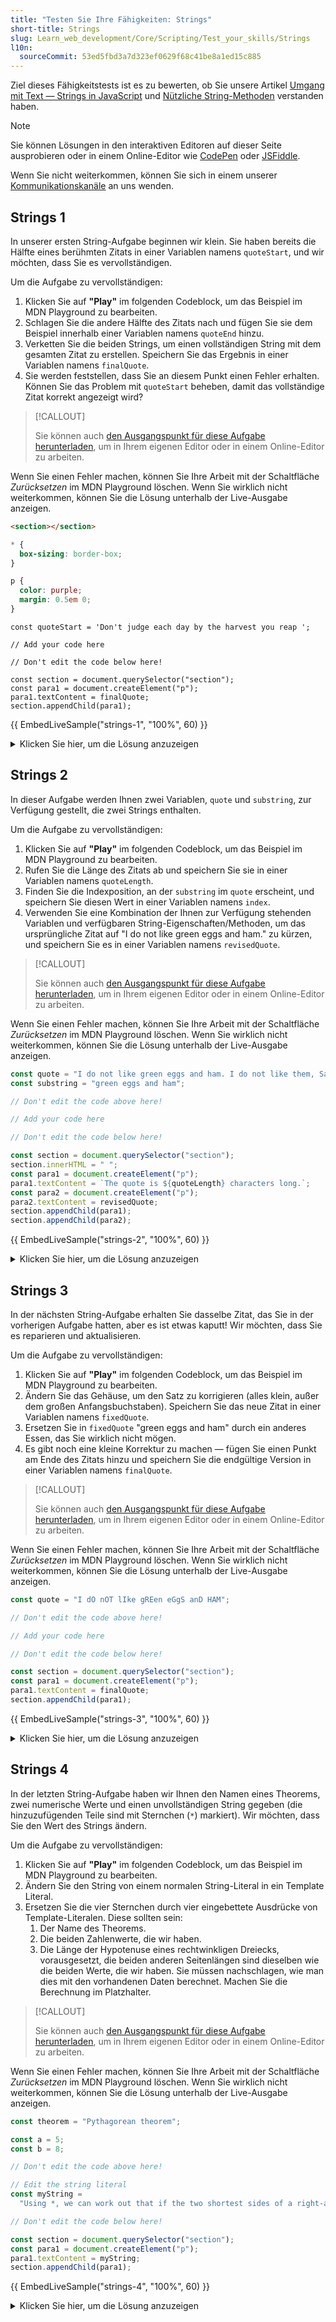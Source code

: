 ```yaml
---
title: "Testen Sie Ihre Fähigkeiten: Strings"
short-title: Strings
slug: Learn_web_development/Core/Scripting/Test_your_skills/Strings
l10n:
  sourceCommit: 53ed5fbd3a7d323ef0629f68c41be8a1ed15c885
---
```


Ziel dieses Fähigkeitstests ist es zu bewerten, ob Sie unsere Artikel [Umgang mit Text — Strings in JavaScript](/de/docs/Learn_web_development/Core/Scripting/Strings) und [Nützliche String-Methoden](/de/docs/Learn_web_development/Core/Scripting/Useful_string_methods) verstanden haben.

> [!NOTE]
> Sie können Lösungen in den interaktiven Editoren auf dieser Seite ausprobieren oder in einem Online-Editor wie [CodePen](https://codepen.io/) oder [JSFiddle](https://jsfiddle.net/).
>
> Wenn Sie nicht weiterkommen, können Sie sich in einem unserer [Kommunikationskanäle](/de/docs/MDN/Community/Communication_channels) an uns wenden.

## Strings 1

In unserer ersten String-Aufgabe beginnen wir klein. Sie haben bereits die Hälfte eines berühmten Zitats in einer Variablen namens `quoteStart`, und wir möchten, dass Sie es vervollständigen.

Um die Aufgabe zu vervollständigen:

1. Klicken Sie auf **"Play"** im folgenden Codeblock, um das Beispiel im MDN Playground zu bearbeiten.
2. Schlagen Sie die andere Hälfte des Zitats nach und fügen Sie sie dem Beispiel innerhalb einer Variablen namens `quoteEnd` hinzu.
3. Verketten Sie die beiden Strings, um einen vollständigen String mit dem gesamten Zitat zu erstellen. Speichern Sie das Ergebnis in einer Variablen namens `finalQuote`.
4. Sie werden feststellen, dass Sie an diesem Punkt einen Fehler erhalten. Können Sie das Problem mit `quoteStart` beheben, damit das vollständige Zitat korrekt angezeigt wird?

> [!CALLOUT]
>
> Sie können auch [den Ausgangspunkt für diese Aufgabe herunterladen](https://github.com/mdn/learning-area/blob/main/javascript/introduction-to-js-1/tasks/strings/strings1-download.html), um in Ihrem eigenen Editor oder in einem Online-Editor zu arbeiten.

Wenn Sie einen Fehler machen, können Sie Ihre Arbeit mit der Schaltfläche _Zurücksetzen_ im MDN Playground löschen. Wenn Sie wirklich nicht weiterkommen, können Sie die Lösung unterhalb der Live-Ausgabe anzeigen.

<!-- Code shared across examples -->

```html hidden live-sample___strings-1 live-sample___strings-2 live-sample___strings-3 live-sample___strings-4
<section></section>
```

```css hidden live-sample___strings-1 live-sample___strings-2 live-sample___strings-3 live-sample___strings-4
* {
  box-sizing: border-box;
}

p {
  color: purple;
  margin: 0.5em 0;
}
```

<!-- Example-specific code -->

```js-nolint live-sample___strings-1
const quoteStart = 'Don't judge each day by the harvest you reap ';

// Add your code here

// Don't edit the code below here!

const section = document.querySelector("section");
const para1 = document.createElement("p");
para1.textContent = finalQuote;
section.appendChild(para1);
```

{{ EmbedLiveSample("strings-1", "100%", 60) }}

<details>
<summary>Klicken Sie hier, um die Lösung anzuzeigen</summary>

Ihr fertiges JavaScript sollte wie folgt aussehen:

```js-nolint
// You need to escape the quote
const quoteStart = 'Don\'t judge each day by the harvest you reap ';

const quoteEnd = "but by the seeds that you plant.";

const finalQuote = `${quoteStart}${quoteEnd}`;

// Don't edit the code below here!
// ...
```

</details>

## Strings 2

In dieser Aufgabe werden Ihnen zwei Variablen, `quote` und `substring`, zur Verfügung gestellt, die zwei Strings enthalten.

Um die Aufgabe zu vervollständigen:

1. Klicken Sie auf **"Play"** im folgenden Codeblock, um das Beispiel im MDN Playground zu bearbeiten.
2. Rufen Sie die Länge des Zitats ab und speichern Sie sie in einer Variablen namens `quoteLength`.
3. Finden Sie die Indexposition, an der `substring` im `quote` erscheint, und speichern Sie diesen Wert in einer Variablen namens `index`.
4. Verwenden Sie eine Kombination der Ihnen zur Verfügung stehenden Variablen und verfügbaren String-Eigenschaften/Methoden, um das ursprüngliche Zitat auf "I do not like green eggs and ham." zu kürzen, und speichern Sie es in einer Variablen namens `revisedQuote`.

> [!CALLOUT]
>
> Sie können auch [den Ausgangspunkt für diese Aufgabe herunterladen](https://github.com/mdn/learning-area/blob/main/javascript/introduction-to-js-1/tasks/strings/strings2-download.html), um in Ihrem eigenen Editor oder in einem Online-Editor zu arbeiten.

Wenn Sie einen Fehler machen, können Sie Ihre Arbeit mit der Schaltfläche _Zurücksetzen_ im MDN Playground löschen. Wenn Sie wirklich nicht weiterkommen, können Sie die Lösung unterhalb der Live-Ausgabe anzeigen.

```js live-sample___strings-2
const quote = "I do not like green eggs and ham. I do not like them, Sam-I-Am.";
const substring = "green eggs and ham";

// Don't edit the code above here!

// Add your code here

// Don't edit the code below here!

const section = document.querySelector("section");
section.innerHTML = " ";
const para1 = document.createElement("p");
para1.textContent = `The quote is ${quoteLength} characters long.`;
const para2 = document.createElement("p");
para2.textContent = revisedQuote;
section.appendChild(para1);
section.appendChild(para2);
```

{{ EmbedLiveSample("strings-2", "100%", 60) }}

<details>
<summary>Klicken Sie hier, um die Lösung anzuzeigen</summary>

Ihr fertiges JavaScript sollte wie folgt aussehen:

```js
// ...
// Don't edit the code above here!

const quoteLength = quote.length;
const index = quote.indexOf(substring);
const revisedQuote = quote.slice(0, index + substring.length + 1);

// Don't edit the code below here!
// ...
```

</details>

## Strings 3

In der nächsten String-Aufgabe erhalten Sie dasselbe Zitat, das Sie in der vorherigen Aufgabe hatten, aber es ist etwas kaputt! Wir möchten, dass Sie es reparieren und aktualisieren.

Um die Aufgabe zu vervollständigen:

1. Klicken Sie auf **"Play"** im folgenden Codeblock, um das Beispiel im MDN Playground zu bearbeiten.
2. Ändern Sie das Gehäuse, um den Satz zu korrigieren (alles klein, außer dem großen Anfangsbuchstaben). Speichern Sie das neue Zitat in einer Variablen namens `fixedQuote`.
3. Ersetzen Sie in `fixedQuote` "green eggs and ham" durch ein anderes Essen, das Sie wirklich nicht mögen.
4. Es gibt noch eine kleine Korrektur zu machen — fügen Sie einen Punkt am Ende des Zitats hinzu und speichern Sie die endgültige Version in einer Variablen namens `finalQuote`.

> [!CALLOUT]
>
> Sie können auch [den Ausgangspunkt für diese Aufgabe herunterladen](https://github.com/mdn/learning-area/blob/main/javascript/introduction-to-js-1/tasks/strings/strings3-download.html), um in Ihrem eigenen Editor oder in einem Online-Editor zu arbeiten.

Wenn Sie einen Fehler machen, können Sie Ihre Arbeit mit der Schaltfläche _Zurücksetzen_ im MDN Playground löschen. Wenn Sie wirklich nicht weiterkommen, können Sie die Lösung unterhalb der Live-Ausgabe anzeigen.

```js live-sample___strings-3
const quote = "I dO nOT lIke gREen eGgS anD HAM";

// Don't edit the code above here!

// Add your code here

// Don't edit the code below here!

const section = document.querySelector("section");
const para1 = document.createElement("p");
para1.textContent = finalQuote;
section.appendChild(para1);
```

{{ EmbedLiveSample("strings-3", "100%", 60) }}

<details>
<summary>Klicken Sie hier, um die Lösung anzuzeigen</summary>

Ihr fertiges JavaScript sollte wie folgt aussehen:

```js
// ...
// Don't edit the code above here!

let fixedQuote = quote.toLowerCase();
const firstLetter = fixedQuote.slice(0, 1);
fixedQuote = fixedQuote.replace(firstLetter, firstLetter.toUpperCase());
fixedQuote = fixedQuote.replace("green eggs and ham", "pickled onions");
const finalQuote = `${fixedQuote}.`;

// Don't edit the code below here!
// ...
```

</details>

## Strings 4

In der letzten String-Aufgabe haben wir Ihnen den Namen eines Theorems, zwei numerische Werte und einen unvollständigen String gegeben (die hinzuzufügenden Teile sind mit Sternchen (`*`) markiert). Wir möchten, dass Sie den Wert des Strings ändern.

Um die Aufgabe zu vervollständigen:

1. Klicken Sie auf **"Play"** im folgenden Codeblock, um das Beispiel im MDN Playground zu bearbeiten.
2. Ändern Sie den String von einem normalen String-Literal in ein Template Literal.
3. Ersetzen Sie die vier Sternchen durch vier eingebettete Ausdrücke von Template-Literalen. Diese sollten sein:
   1. Der Name des Theorems.
   2. Die beiden Zahlenwerte, die wir haben.
   3. Die Länge der Hypotenuse eines rechtwinkligen Dreiecks, vorausgesetzt, die beiden anderen Seitenlängen sind dieselben wie die beiden Werte, die wir haben. Sie müssen nachschlagen, wie man dies mit den vorhandenen Daten berechnet. Machen Sie die Berechnung im Platzhalter.

> [!CALLOUT]
>
> Sie können auch [den Ausgangspunkt für diese Aufgabe herunterladen](https://github.com/mdn/learning-area/blob/main/javascript/introduction-to-js-1/tasks/strings/strings4-download.html), um in Ihrem eigenen Editor oder in einem Online-Editor zu arbeiten.

Wenn Sie einen Fehler machen, können Sie Ihre Arbeit mit der Schaltfläche _Zurücksetzen_ im MDN Playground löschen. Wenn Sie wirklich nicht weiterkommen, können Sie die Lösung unterhalb der Live-Ausgabe anzeigen.

```js live-sample___strings-4
const theorem = "Pythagorean theorem";

const a = 5;
const b = 8;

// Don't edit the code above here!

// Edit the string literal
const myString =
  "Using *, we can work out that if the two shortest sides of a right-angled triangle have lengths of * and *, the length of the hypotenuse is *.";

// Don't edit the code below here!

const section = document.querySelector("section");
const para1 = document.createElement("p");
para1.textContent = myString;
section.appendChild(para1);
```

{{ EmbedLiveSample("strings-4", "100%", 60) }}

<details>
<summary>Klicken Sie hier, um die Lösung anzuzeigen</summary>

Ihr fertiges JavaScript sollte wie folgt aussehen:

```js
// ...
// Don't edit the code above here!

const myString = `Using ${theorem}, we can work out that if the two shortest sides of a right-angled triangle have lengths of ${a} and ${b},
  the length of the hypotenuse is ${Math.sqrt(a ** 2 + b ** 2)}.`;

// Don't edit the code below here!
// ...
```

</details>
